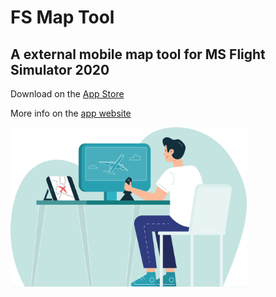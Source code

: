 # FS Map Tool
## A external mobile map tool for MS Flight Simulator 2020

Download on the [App Store](https://apps.apple.com/us/app/id1536321554#?platform=iphone)

More info on the [app website](https://www.fsmaptool.com)

<img src="https://github.com/riccardolardi/fsmaptool-web/blob/master/src/node_modules/images/illustration.svg" width="75%" height="auto" />